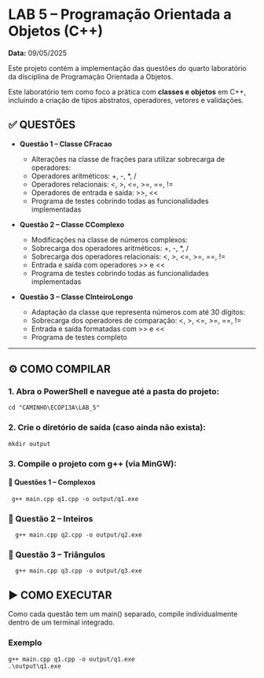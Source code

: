 # LAB 5 – Programação Orientada a Objetos (C++)

**Data:** 09/05/2025

Este projeto contém a implementação das questões do quarto 
laboratório da disciplina de Programação Orientada a Objetos.

Este laboratório tem como foco a prática com **classes e objetos** em C++, incluindo a criação de tipos abstratos, operadores, vetores e validações.


## ✅ QUESTÕES

- **Questão 1 – Classe CFracao**
    - Alterações na classe de frações para utilizar sobrecarga de operadores:
    - Operadores aritméticos: +, -, *, /
    - Operadores relacionais: <, >, <=, >=, ==, !=
    - Operadores de entrada e saída: >>, << 
    - Programa de testes cobrindo todas as funcionalidades implementadas

- **Questão 2 – Classe CComplexo**
    - Modificações na classe de números complexos:
    - Sobrecarga dos operadores aritméticos: +, -, *, /
    - Sobrecarga dos operadores relacionais: <, >, <=, >=, ==, !=
    - Entrada e saída com operadores >> e <<
    - Programa de testes cobrindo todas as funcionalidades implementadas

- **Questão 3 – Classe CInteiroLongo**
    - Adaptação da classe que representa números com até 30 dígitos:
    - Sobrecarga dos operadores de comparação: <, >, <=, >=, ==, !=
    - Entrada e saída formatadas com >> e <<
    - Programa de testes completo

---

## ⚙️ COMO COMPILAR
### 1. Abra o PowerShell e navegue até a pasta do projeto:

```
cd "CAMINHO\ECOP13A\LAB_5"
```

###  2. Crie o diretório de saída (caso ainda não exista):

    mkdir output    

### 3. Compile o projeto com g++ (via MinGW):

#### 🔷 Questões 1 – Complexos

 ```
  g++ main.cpp q1.cpp -o output/q1.exe
 ```

### 🔷 Questão 2 – Inteiros


 ```
   g++ main.cpp q2.cpp -o output/q2.exe
 ```

### 🔷 Questão 3 – Triângulos


 ```
   g++ main.cpp q3.cpp -o output/q3.exe
 ```


## ▶️ COMO EXECUTAR

Como cada questão tem um main() separado, compile individualmente dentro de um terminal integrado.

### Exemplo

```
g++ main.cpp q1.cpp -o output/q1.exe
.\output\q1.exe
```